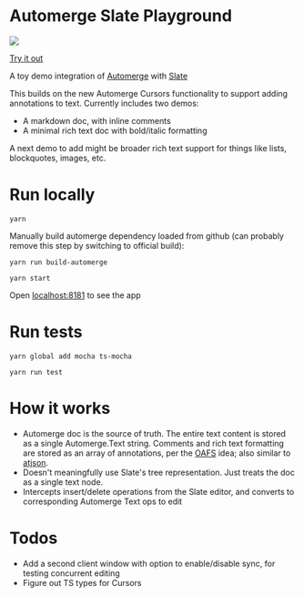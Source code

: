 # Automerge Slate Playground

![](./automerge-comments.gif)

[Try it out](https://automerge-slate-playground.netlify.app/)

A toy demo integration of [Automerge](https://github.com/automerge/automerge) with [Slate](https://www.slatejs.org/examples)

This builds on the new Automerge Cursors functionality to support adding annotations to text. Currently includes two demos:

- A markdown doc, with inline comments
- A minimal rich text doc with bold/italic formatting

A next demo to add might be broader rich text support for things like lists, blockquotes, images, etc.

# Run locally

`yarn`

Manually build automerge dependency loaded from github (can probably remove this step by switching to official build):

`yarn run build-automerge`

`yarn start`

Open [localhost:8181](http://localhost:8181) to see the app

# Run tests

`yarn global add mocha ts-mocha`

`yarn run test`

# How it works

- Automerge doc is the source of truth. The entire text content is stored as a single Automerge.Text string. Comments and rich text formatting are stored as an array of annotations, per the [OAFS](https://github.com/automerge/automerge/issues/193) idea; also similar to [atjson](https://github.com/CondeNast/atjson).
- Doesn't meaningfully use Slate's tree representation. Just treats the doc as a single text node.
- Intercepts insert/delete operations from the Slate editor, and converts to corresponding Automerge Text ops to edit

# Todos

- Add a second client window with option to enable/disable sync, for testing concurrent editing
- Figure out TS types for Cursors
